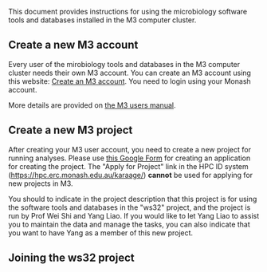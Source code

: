 
This document provides instructions for using the microbiology software tools and databases installed in the M3 computer cluster. 

Create a new M3 account
----------------------
Every user of the mirobiology tools and databases in the M3 computer cluster needs their own M3 account. You can create an M3 account using this website:
  [Create an M3 account](https://hpc.erc.monash.edu.au/karaage/aafbootstrap). 
You need to login using your Monash account.

More details are provided on [the M3 users manual](https://docs.massive.org.au/M3/requesting-an-account.html).

Create a new M3 project
----------------------
After creating your M3 user account, you need to create a new project for running analyses. Please use [this Google Form](https://docs.google.com/forms/u/2/d/e/1FAIpQLSefDLmIesBaZ_90efzKQytg-2V5mBbSMfM0uW8MiCrgw3QMJg/viewform) for creating an application for creating the project. The "Apply for Project" link in the HPC ID system (https://hpc.erc.monash.edu.au/karaage/) **cannot** be used for applying for new projects in M3.

You should to indicate in the project description that this project is for using the software tools and databases in the "ws32" project, and the project is run by Prof Wei Shi and Yang Liao. If you would like to let Yang Liao to assist you to maintain the data and manage the tasks, you can also indicate that you want to have Yang as a member of this new project.

Joining the ws32 project
----------------------
